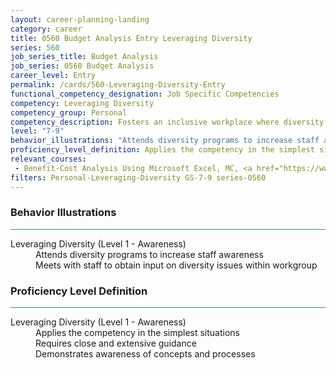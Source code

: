 ```yaml
---
layout: career-planning-landing
category: career
title: 0560 Budget Analysis Entry Leveraging Diversity
series: 560
job_series_title: Budget Analysis
job_series: 0560 Budget Analysis
career_level: Entry
permalink: /cards/560-Leveraging-Diversity-Entry
functional_competency_designation: Job Specific Competencies
competency: Leveraging Diversity
competency_group: Personal
competency_description: Fosters an inclusive workplace where diversity and individual differences are valued and leveraged to achieve the vision and mission of the organization.
level: "7-9"
behavior_illustrations: "Attends diversity programs to increase staff awareness ? Meets with staff to obtain input on diversity issues within workgroup"
proficiency_level_definition: Applies the competency in the simplest situations ? Requires close and extensive guidance ? Demonstrates awareness of concepts and processes
relevant_courses: 
 - Benefit-Cost Analysis Using Microsoft Excel, MC, <a href="https://www.managementconcepts.com/course/id/5405?utm_source=CFOportal&utm_medium=listing&utm_campaign=CFOTTEP&utm_id=23FM">https://www.managementconcepts.com/course/id/5405?utm_source=CFOportal&utm_medium=listing&utm_campaign=CFOTTEP&utm_id=23FM</a>
filters: Personal-Leveraging-Diversity GS-7-9 series-0560
---
```


<div class="desktop:grid-col-6 margin-y-3">
  <div class="border-top-2 bg-white padding-3 shadow-5 height-full members-hover border-1px button-border border-top-blue radius-lg card-text-color">
    <h3>Behavior Illustrations</h3>
    <hr style="background-color: #2680EB !important;"/>
    <dl class="text-base card-content-color"><dt>Leveraging Diversity (Level 1 - Awareness)</dt><dd>Attends diversity programs to increase staff awareness </dd><dd> Meets with staff to obtain input on diversity issues within workgroup</dd></dl>
  </div>
</div>
<div class="desktop:grid-col-6 margin-y-3">
  <div class="border-top-2 bg-white padding-3 shadow-5 height-full members-hover border-1px button-border border-top-blue radius-lg card-text-color">
    <h3>Proficiency Level Definition</h3>
     <hr style="background-color: #2680EB !important;"/>
    <dl class="text-base card-content-color"><dt>Leveraging Diversity (Level 1 - Awareness)</dt><dd>Applies the competency in the simplest situations </dd><dd> Requires close and extensive guidance </dd><dd> Demonstrates awareness of concepts and processes</dd></dl>
  </div>
</div>